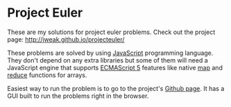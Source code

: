 Project Euler
============

These are my solutions for project euler problems. Check out the project page: 
http://jweak.github.io/projecteuler/

These problems are solved by using [JavaScript](http://en.wikipedia.org/wiki/JavaScript) programming language. They don't depend on any extra libraries but some of them will need a JavaScript engine that supports [ECMAScript 5](http://kangax.github.io/es5-compat-table/) features like native [map](https://developer.mozilla.org/en-US/docs/Web/JavaScript/Reference/Global_Objects/Array/map) and [reduce](https://developer.mozilla.org/en-US/docs/Web/JavaScript/Reference/Global_Objects/Array/Reduce) functions for arrays.

Easiest way to run the problem is to go to the project's [Github page](http://jweak.github.io/projecteuler/). It has a GUI built to run the problems right in the browser.

